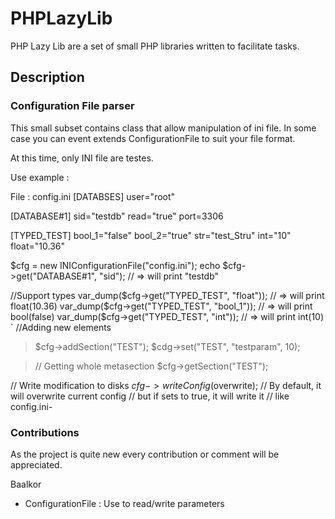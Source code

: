 # PHPLazyLib

PHP Lazy Lib are a set of small PHP libraries written to facilitate tasks.

## Description

### Configuration File parser

This small subset contains class that allow manipulation of ini file. In some
case you can event extends ConfigurationFile to suit your file format.

At this time, only INI file are testes.

Use example : 

File : config.ini
[DATABSES]
user="root"

[DATABASE#1]
sid="testdb"
read="true"
port=3306

[TYPED_TEST]
bool_1="false"
bool_2="true"
str="test_Stru"
int="10"
float="10.36"


 $cfg = new INIConfigurationFile("config.ini");
 echo $cfg->get("DATABASE#1", "sid"); // => will print "testdb"
 
//Support types 
 var_dump($cfg->get("TYPED_TEST", "float")); // => will print float(10.36) 
 var_dump($cfg->get("TYPED_TEST", "bool_1")); // => will print bool(false) 
 var_dump($cfg->get("TYPED_TEST", "int")); // => will print int(10) 
`
//Adding new elements
>> 
> $cfg->addSection("TEST");
> $cdg->set("TEST", "testparam", 10);

> // Getting whole metasection
> $cfg->getSection("TEST"); 

// Write modification to disks
$cfg->writeConfig($overwrite); // By default, it will overwrite current config
                               // but if sets to true, it will write it 
                              // like config.ini-<unix timestamps>

### Contributions
As the project is quite new every contribution or comment will be appreciated.

Baalkor

 - ConfigurationFile : Use to read/write parameters 